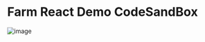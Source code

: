 # Farm React Demo CodeSandBox


![image](https://github.com/user-attachments/assets/7fabf743-7932-429d-a444-8f24489c79de)
